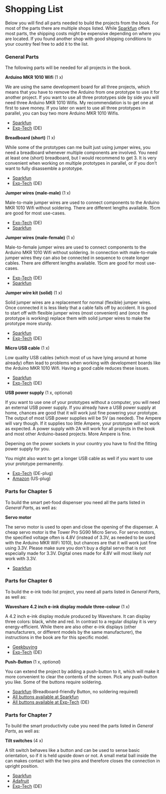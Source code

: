 # Shopping List

Below you will find all parts needed to build the projects from the book. For most of the parts there are multiple shops listed. While [Sparkfun](https://www.sparkfun.com/) offers most parts, the shipping costs might be expensive depending on where you are located. If you found another shop with good shipping conditions to your country feel free to add it to the list.

### General Parts

The following parts will be needed for all projects in the book.

**Arduino MKR 1010 Wifi** (1 x)

We are using the same development board for all three projects, which means that you have to remove the Arduino from one prototype to use it for another project. If you want to use all three prototypes side by side you will need three Arduino MKR 1010 Wifis. My recommendation is to get one at first to save money. If you later on want to use all three prototypes in parallel, you can buy two more Arduino MKR 1010 Wifis.

- [Sparkfun](https://www.sparkfun.com/products/15251)
- [Exp-Tech](https://www.exp-tech.de/plattformen/arduino/9177/arduino-mkr-wifi-1010) (DE)

**Breadboard (short)** (1 x)

While some of the prototypes can me built just using jumper wires, you need a breadboard whenever multiple components are involved. You need at least one (short) breadboard, but I would recommend to get 3. It is very convenient when working on multiple prototypes in parallel, or if you don’t want to fully disassemble a prototype.

- [Sparkfun](https://www.sparkfun.com/products/12002)
- [Exp-Tech](https://www.exp-tech.de/zubehoer/breadboards/7142/breadboard-400-300/100) (DE)

**Jumper wires (male-male)** (1 x)

Male-to-male jumper wires are used to connect components to the Arduino MKR 1010 Wifi without soldering. There are different lengths available. 15cm are good for most use-cases.

- [Exp-Tech](https://www.exp-tech.de/zubehoer/kabel/jumper-wires/6025/premium-jumper-wire-50-piece-rainbow-assortment-m-m-15cm) (DE)
- [Sparkfun](https://www.sparkfun.com/products/12795)

**Jumper wires (male-female)** (1 x)

Male-to-female jumper wires are used to connect components to the Arduino MKR 1010 Wifi without soldering. In connection with male-to-male jumper wires they can also be connected in sequence to create longer cables. There are different lengths available. 15cm are good for most use-cases.

- [Exp-Tech](https://www.exp-tech.de/zubehoer/kabel/jumper-wires/6025/premium-jumper-wire-50-piece-rainbow-assortment-m-m-15cm) (DE)
- [Sparkfun](https://www.sparkfun.com/products/12794)

**Jumper wire kit (solid)** (1 x)

Solid jumper wires are a replacement for normal (flexible) jumper wires. Once connected it is less likely that a cable falls off by accident. It is good to start off with flexible jumper wires (most convenient) and (once the prototype is working) replace them with solid jumper wires to make the prototype more sturdy.

- [Sparkfun](https://www.sparkfun.com/products/124)
- [Exp-Tech](https://www.exp-tech.de/zubehoer/kabel/jumper-wires/5030/steckbruecken-set-140-teilig-jumper-wire?c=1179) (DE)

**Micro USB cable** (1 x)

Low quality USB cables (which most of us have lying around at home already) often lead to problems when working with development boards like the Arduino MKR 1010 Wifi. Having a good cable reduces these issues.

- [Sparkfun](https://www.sparkfun.com/products/14742)
- [Exp-Tech](https://www.exp-tech.de/zubehoer/kabel/usb/5296/micro-usb-2.0-kabel-usb-st.-a/usb-micro-st.-b-1-0m) (DE)

**USB power supply** (1 x, optional)

If you want to use one of your prototypes without a computer, you will need an external USB power supply. If you already have a USB power supply at home, chances are good that it will work just fine powering your prototype. The output of most USB power supplies will be 5V (as needed). The Ampere will vary though. If it supplies too little Ampere, your prototype will not work as expected. A power supply with 2A will work for all projects in the book and most other Arduino-based projects. More Ampere is fine.

Depening on the power sockets in your country you have to find the fitting power supply for you. 

You might also want to get a longer USB cable as well if you want to use your prototype permanently.

- [Exp-Tech](https://www.exp-tech.de/zubehoer/netzteile/7906/hnp12-usbl6-5v-2-4a-usb-steckernetzteil-12w) (DE-plug)
- [Amazon](https://www.amazon.com/ICV-USB-Wall-Charger-Lightweight/dp/B0119BUJDQ/) (US-plug)

### Parts for Chapter 5

To build the smart pet-food dispenser you need all the parts listed in *General Parts*, as well as:

**Servo motor**

The servo motor is used to open and close the opening of the dispenser. 
A cheap servo motor is the Tower Pro SG90 Micro Servo. For servo motors, the specified voltage often is 4.8V (instead of 3.3V, as needed to be used with the Arduino MKR WiFi 1010), but chances are that it will work just fine using 3.3V. Please make sure you don't buy a digital servo that is not especially made for 3.3V.
Digital ones made for 4.8V will most likely _not_ work with 3.3V.

- [Sparkfun](https://www.adafruit.com/product/169)

### Parts for Chapter 6

To build the e-ink todo list project, you need all parts listed in *General Parts*, as well as:

**Waveshare 4.2 inch e-ink display module three-colour** (1 x)

A 4.2 inch e-ink display module produced by Waveshare. It can display three colors: black, white and red. In contrast to a regular display it is very energy-efficient. While there are also other e-ink displays (other manufacturers, or different models by the same manufacturer), the instructions in the book are for this specific model.

- [Geekbuying](https://www.geekbuying.com/item/Waveshare-4-2-Inch-E-Ink-Display-Module-400x300-Three-color-388289.html)
- [Exp-Tech](https://www.exp-tech.de/displays/e-paper-e-ink/8703/waveshare-4.2-inch-e-ink-display-module-three-color) (DE)

**Push-Button** (1 x, *optional*)

You can extend the project by adding a push-button to it, which will make it more convenient to clear the contents of the screen. Pick any push-button you like. Some of the buttons require soldering.

- [Sparkfun](https://www.sparkfun.com/products/10791) (Breadboard-friendly Button, no soldering required)
- [All buttons available at Sparkfun](https://www.sparkfun.com/categories/313)
- [All buttons available at Exp-Tech](https://www.exp-tech.de/search?sSearch=schalter) (DE)

### Parts for Chapter 7

To build the smart productivity cube you need the parts listed in *General Parts*, as well as:

**Tilt switches** (4 x)

A tilt switch behaves like a button and can be used to sense basic orientation, so if it is held upside down or not. A small metal ball inside the can makes contact with the two pins and therefore closes the connection in upright position.

- [Sparkfun](https://www.sparkfun.com/products/10289)
- [Adafruit](https://www.adafruit.com/product/173)
- [Exp-Tech](https://www.exp-tech.de/sensoren/sonstige/8555/tilt-sensor-at407) (DE)
